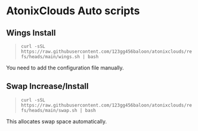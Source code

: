 # AtonixClouds Auto scripts

## Wings Install
> `curl -sSL https://raw.githubusercontent.com/123gg456baloon/atonixclouds/refs/heads/main/wings.sh | bash`

You need to add the configuration file manually.

## Swap Increase/Install
> `curl -sSL https://raw.githubusercontent.com/123gg456baloon/atonixclouds/refs/heads/main/swap.sh | bash`

This allocates swap space automatically.
